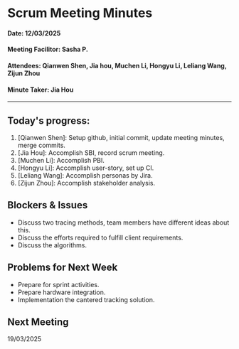 # Scrum Meeting Minutes






#### Date: 12/03/2025
#### Meeting Facilitor: Sasha P.
#### Attendees: Qianwen Shen, Jia hou, Muchen Li, Hongyu Li, Leliang Wang, Zijun Zhou
#### Minute Taker: Jia Hou
***
## Today's progress:
1. [Qianwen Shen]: Setup github, initial commit, update meeting minutes, merge commits.
2. [Jia Hou]: Accomplish SBI, record scrum meeting.
3. [Muchen Li]: Accomplish PBI.
4. [Hongyu Li]: Accomplish user-story, set up CI.
5. [Leliang Wang]: Accomplish personas by Jira.
6. [Zijun Zhou]: Accomplish stakeholder analysis.


## Blockers & Issues

- Discuss two tracing methods, team members have different ideas about this.
- Discuss the efforts required to fulfill client requirements.
- Discuss the algorithms.


## Problems for Next Week
- Prepare for sprint activities.
- Prepare hardware integration.
- Implementation the cantered tracking solution.


## Next Meeting
19/03/2025